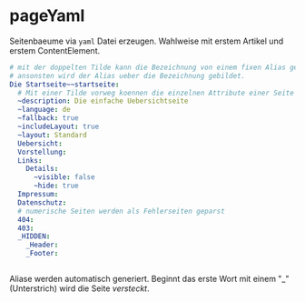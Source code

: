 # pageYaml

Seitenbaeume via `yaml` Datei erzeugen.
Wahlweise mit erstem Artikel und erstem ContentElement.

```yaml
# mit der doppelten Tilde kann die Bezeichnung von einem fixen Alias getrennt werden.
# ansonsten wird der Alias ueber die Bezeichnung gebildet.
Die Startseite~~startseite:
  # Mit einer Tilde vorweg koennen die einzelnen Attribute einer Seite angesprochen werden
  ~description: Die einfache Uebersichtseite
  ~language: de
  ~fallback: true
  ~includeLayout: true
  ~layout: Standard
  Uebersicht:
  Vorstellung:
  Links:
    Details:
      ~visible: false
      ~hide: true
  Impressum:
  Datenschutz:
  # numerische Seiten werden als Fehlerseiten geparst
  404:
  403:
  _HIDDEN:
    _Header:
    _Footer:



```

Aliase werden automatisch generiert. Beginnt das erste Wort mit einem "_" (Unterstrich) wird die Seite _versteckt_.
